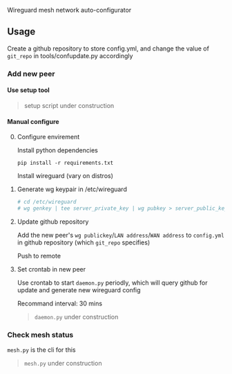 Wireguard mesh network auto-configurator

## Usage

Create a github repository to store config.yml, and change the value of `git_repo` in tools/confupdate.py accordingly

### Add new peer

#### Use setup tool

> setup script under construction

#### Manual configure

0. Configure envirement

    Install python dependencies

    `pip install -r requirements.txt`

    Install wireguard (vary on distros)

1. Generate wg keypair in /etc/wireguard

    ~~~~bash
    # cd /etc/wireguard
    # wg genkey | tee server_private_key | wg pubkey > server_public_key
    ~~~~

2. Update github repository

    Add the new peer's `wg publickey`/`LAN address`/`WAN address` to `config.yml` in github repository (which `git_repo` specifies)

    Push to remote

3. Set crontab in new peer

    Use crontab to start `daemon.py` periodly, which will query github for update and generate new wireguard config

    Recommand interval: 30 mins

    > `daemon.py` under construction

### Check mesh status

`mesh.py` is the cli for this

> `mesh.py` under construction